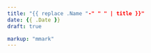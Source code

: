 ```yaml
---
title: "{{ replace .Name "-" " " | title }}"
date: {{ .Date }}
draft: true

markup: "mmark"
---
```


